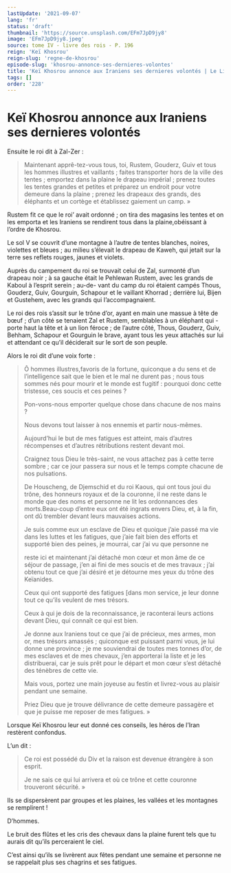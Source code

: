 ```yaml
---
lastUpdate: '2021-09-07'
lang: 'fr'
status: 'draft'
thumbnail: 'https://source.unsplash.com/EFm7JpD9jy8'
image: 'EFm7JpD9jy8.jpeg'
source: tome IV - livre des rois - P. 196
reign: 'Keï Khosrou'
reign-slug: 'regne-de-khosrou'
episode-slug: 'khosrou-annonce-ses-dernieres-volontes'
title: 'Keï Khosrou annonce aux Iraniens ses dernieres volontés | Le Livre des Rois | Shâhnâmeh'
tags: []
order: '228'
---
```


<!-- LTeX: language=fr -->

# Keï Khosrou annonce aux Iraniens ses dernieres volontés

Ensuite le roi dit à Zal-Zer :

> Maintenant apprê-tez-vous tous, toi, Rustem, Gouderz, Guiv et tous les hommes illustres et vaillants ; faites transporter hors de la ville des tentes ; emportez dans la plaine le drapeau impérial ; prenez toutes les tentes grandes et petites et préparez un endroit pour votre demeure dans la plaine ; prenez les drapeaux des grands, des éléphants et un cortège et établissez gaiement un camp. »

Rustem fit ce que le roi’ avait ordonné ; on tira des magasins les tentes et on les emporta et les Iraniens se rendirent tous dans la plaine,obéissant à l’ordre de Khosrou.

Le sol V se couvrit d’une montagne à l’autre de tentes blanches, noires, violettes et bleues ; au milieu s’élevait le drapeau de Kaweh, qui jetait sur la terre ses reflets rouges, jaunes et violets.

Auprès du campement du roi se trouvait celui de Zal, surmonté d’un drapeau noir ; à sa gauche était le Pehlewan Rustem, avec les grands de Kaboul à l’esprit serein ; au-de-
vant du camp du roi étaient campés Thous, Gouderz, Guiv, Gourguin, Schapour et le vaillant Khorrad ; derrière lui, Bijen et Gustehem, avec les grands qui I’accompagnaient.

Le roi des rois s’assit sur le trône d’or, ayant en main une massue à tête de bœuf ; d’un côté se tenaient Zal et Rustem, semblables à un éléphant qui -porte haut la tête et à un lion féroce ; de l’autre côté, Thous, Gouderz, Guiv, Behham, Schapour et Gourguin le brave, ayant tous les yeux attachés sur lui et attendant ce qu’il déciderait sur le sort de son peuple.

Alors le roi dit d’une voix forte :

> Ô hommes illustres,favoris de la fortune, quiconque a du sens et de l’intelligence sait que le bien et le mal ne durent pas ; nous tous sommes nés pour mourir et le monde est fugitif : pourquoi donc cette tristesse, ces soucis et ces peines ?
>
> Pon-vons-nous emporter quelque chose dans chacune de nos mains ?
>
> Nous devons tout laisser à nos ennemis et partir nous-mêmes.
>
> Aujourd’hui le but de mes fatigues est atteint, mais d’autres récompenses et d’autres rétributions restent devant moi.
>
> Craignez tous Dieu le très-saint, ne vous attachez pas à cette terre sombre ; car ce jour passera sur nous et le temps compte chacune de nos pulsations.
>
> De Houscheng, de Djemschid et du roi Kaous, qui ont tous joui du trône, des honneurs royaux et de la couronne, il ne reste dans le monde que des noms et personne ne lit les ordonnances des morts.Beau-coup d’entre eux ont été ingrats envers Dieu, et, à la fin, ont dû trembler devant leurs mauvaises actions.
>
> Je suis comme eux un esclave de Dieu et quoique j’aie passé ma vie dans les luttes et les fatigues, que j’aie fait bien des efforts et supporté bien des peines, je mourrai, car j’ai vu que personne ne
>
> reste ici et maintenant j’ai détaché mon cœur et mon âme de ce séjour de passage, j’en ai fini de mes soucis et de mes travaux ; j’ai obtenu tout ce que j’ai désiré et je détourne mes yeux du trône des Keïanides.
>
> Ceux qui ont supporté des fatigues [dans mon service, je leur donne tout ce qu’ils veulent de mes trésors.
>
> Ceux à qui je dois de la reconnaissance, je raconterai leurs actions devant Dieu, qui connaît ce qui est bien.
>
> Je donne aux Iraniens tout ce que j’ai de précieux, mes armes, mon or, mes trésors amassés ; quiconque est puissant parmi vous, je lui donne une province ; je me souviendrai de toutes mes tonnes d’or, de mes esclaves et de mes chevaux, j’en apporterai la liste et je les distribuerai, car je suis prêt pour le départ et mon cœur s’est détaché des ténèbres de cette vie.
>
> Mais vous, portez une main joyeuse au festin et livrez-vous au plaisir pendant une semaine.
>
> Priez Dieu que je trouve délivrance de cette demeure passagère et que je puisse me reposer de mes fatigues. »

Lorsque Keï Khosrou leur eut donné ces conseils, les héros de l’Iran restèrent confondus.

L’un dit :

> Ce roi est possédé du Div et la raison est devenue étrangère à son esprit.
>
> Je ne sais ce qui lui arrivera et où ce trône et cette couronne trouveront sécurité. »

Ils se dispersèrent par groupes et les plaines, les vallées et les montagnes se remplirent !

D’hommes.

Le bruit des flûtes et les cris des chevaux dans la plaine furent tels que tu aurais dit qu’ils perceraient le ciel.

C’est ainsi qu’ils se livrèrent aux fêtes pendant une semaine et personne ne se rappelait plus ses chagrins et ses fatigues.
